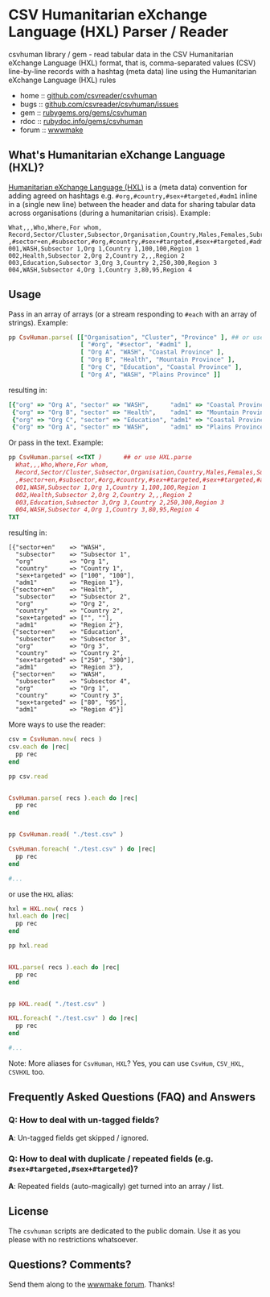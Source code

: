 # CSV Humanitarian eXchange Language (HXL) Parser / Reader

csvhuman library / gem - read tabular data in the CSV Humanitarian eXchange Language (HXL)  format, that is, comma-separated values (CSV) line-by-line records with a hashtag (meta data) line using the Humanitarian eXchange Language (HXL) rules

* home  :: [github.com/csvreader/csvhuman](https://github.com/csvreader/csvhuman)
* bugs  :: [github.com/csvreader/csvhuman/issues](https://github.com/csvreader/csvhuman/issues)
* gem   :: [rubygems.org/gems/csvhuman](https://rubygems.org/gems/csvhuman)
* rdoc  :: [rubydoc.info/gems/csvhuman](http://rubydoc.info/gems/csvhuman)
* forum :: [wwwmake](http://groups.google.com/group/wwwmake)




## What's Humanitarian eXchange Language (HXL)?

[Humanitarian eXchange Language (HXL)](https://github.com/csvspecs/csv-hxl)
is a (meta data) convention for
adding agreed on hashtags e.g. `#org,#country,#sex+#targeted,#adm1`
inline in a (single new line)
between the header and data
for sharing tabular data across organisations
(during a humanitarian crisis).
Example:


```
What,,,Who,Where,For whom,
Record,Sector/Cluster,Subsector,Organisation,Country,Males,Females,Subregion
,#sector+en,#subsector,#org,#country,#sex+#targeted,#sex+#targeted,#adm1
001,WASH,Subsector 1,Org 1,Country 1,100,100,Region 1
002,Health,Subsector 2,Org 2,Country 2,,,Region 2
003,Education,Subsector 3,Org 3,Country 2,250,300,Region 3
004,WASH,Subsector 4,Org 1,Country 3,80,95,Region 4
```


## Usage

Pass in an array of arrays (or a stream responding to `#each` with an array of strings).
Example:


``` ruby
pp CsvHuman.parse( [["Organisation", "Cluster", "Province" ], ## or use HXL.parse
                    [ "#org", "#sector", "#adm1" ],
                    [ "Org A", "WASH", "Coastal Province" ],
                    [ "Org B", "Health", "Mountain Province" ],
                    [ "Org C", "Education", "Coastal Province" ],
                    [ "Org A", "WASH", "Plains Province" ]]
```

resulting in:

``` ruby
[{"org" => "Org A", "sector" => "WASH",      "adm1" => "Coastal Province"},
 {"org" => "Org B", "sector" => "Health",    "adm1" => "Mountain Province"},
 {"org" => "Org C", "sector" => "Education", "adm1" => "Coastal Province"},
 {"org" => "Org A", "sector" => "WASH",      "adm1" => "Plains Province"}]
```

Or pass in the text. Example:

``` ruby
pp CsvHuman.parse( <<TXT )      ## or use HXL.parse
  What,,,Who,Where,For whom,
  Record,Sector/Cluster,Subsector,Organisation,Country,Males,Females,Subregion
  ,#sector+en,#subsector,#org,#country,#sex+#targeted,#sex+#targeted,#adm1
  001,WASH,Subsector 1,Org 1,Country 1,100,100,Region 1
  002,Health,Subsector 2,Org 2,Country 2,,,Region 2
  003,Education,Subsector 3,Org 3,Country 2,250,300,Region 3
  004,WASH,Subsector 4,Org 1,Country 3,80,95,Region 4
TXT
```

resulting in:

```
[{"sector+en"    => "WASH",
  "subsector"    => "Subsector 1",
  "org"          => "Org 1",
  "country"      => "Country 1",
  "sex+targeted" => ["100", "100"],
  "adm1"         => "Region 1"},
 {"sector+en"    => "Health",
  "subsector"    => "Subsector 2",
  "org"          => "Org 2",
  "country"      => "Country 2",
  "sex+targeted" => ["", ""],
  "adm1"         => "Region 2"},
 {"sector+en"    => "Education",
  "subsector"    => "Subsector 3",
  "org"          => "Org 3",
  "country"      => "Country 2",
  "sex+targeted" => ["250", "300"],
  "adm1"         => "Region 3"},
 {"sector+en"    => "WASH",
  "subsector"    => "Subsector 4",
  "org"          => "Org 1",
  "country"      => "Country 3",
  "sex+targeted" => ["80", "95"],
  "adm1"         => "Region 4"}]
```


More ways to use the reader:

``` ruby
csv = CsvHuman.new( recs )
csv.each do |rec|
  pp rec
end

pp csv.read


CsvHuman.parse( recs ).each do |rec|
  pp rec
end


pp CsvHuman.read( "./test.csv" )

CsvHuman.foreach( "./test.csv" ) do |rec|
  pp rec
end

#...

```

or use the `HXL` alias:

``` ruby
hxl = HXL.new( recs )
hxl.each do |rec|
  pp rec
end

pp hxl.read


HXL.parse( recs ).each do |rec|
  pp rec
end


pp HXL.read( "./test.csv" )

HXL.foreach( "./test.csv" ) do |rec|
  pp rec
end

#...
```

Note: More aliases for `CsvHuman`, `HXL`? Yes, you can use
`CsvHum`, `CSV_HXL`, `CSVHXL` too.





## Frequently Asked Questions (FAQ) and Answers


###  Q: How to deal with un-tagged fields?

**A**: Un-tagged fields get skipped / ignored.


###  Q: How to deal with duplicate / repeated fields (e.g. `#sex+#targeted,#sex+#targeted`)?

**A**: Repeated fields (auto-magically) get turned into an array / list.




## License

The `csvhuman` scripts are dedicated to the public domain.
Use it as you please with no restrictions whatsoever.


## Questions? Comments?

Send them along to the [wwwmake forum](http://groups.google.com/group/wwwmake).
Thanks!
